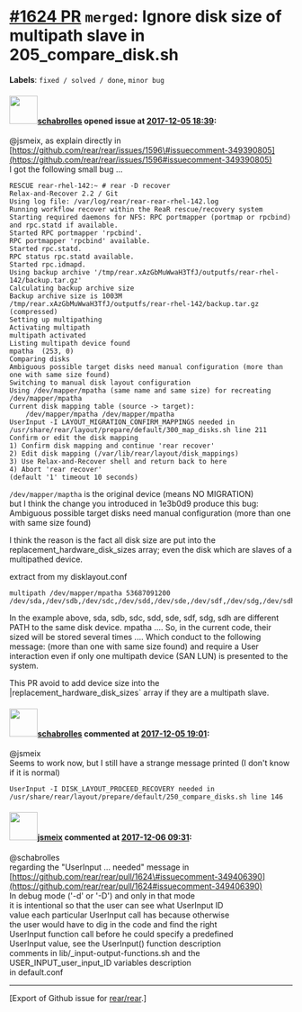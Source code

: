 [\#1624 PR](https://github.com/rear/rear/pull/1624) `merged`: Ignore disk size of multipath slave in 205\_compare\_disk.sh
==========================================================================================================================

**Labels**: `fixed / solved / done`, `minor bug`

#### <img src="https://avatars.githubusercontent.com/u/19491077?u=0021b16ab426902cbe676f6831f41607bbe4d441&v=4" width="50">[schabrolles](https://github.com/schabrolles) opened issue at [2017-12-05 18:39](https://github.com/rear/rear/pull/1624):

@jsmeix, as explain directly in  
[https://github.com/rear/rear/issues/1596\#issuecomment-349390805](https://github.com/rear/rear/issues/1596#issuecomment-349390805)  
I got the following small bug ...

    RESCUE rear-rhel-142:~ # rear -D recover
    Relax-and-Recover 2.2 / Git
    Using log file: /var/log/rear/rear-rear-rhel-142.log
    Running workflow recover within the ReaR rescue/recovery system
    Starting required daemons for NFS: RPC portmapper (portmap or rpcbind) and rpc.statd if available.
    Started RPC portmapper 'rpcbind'.
    RPC portmapper 'rpcbind' available.
    Started rpc.statd.
    RPC status rpc.statd available.
    Started rpc.idmapd.
    Using backup archive '/tmp/rear.xAzGbMuWwaH3TfJ/outputfs/rear-rhel-142/backup.tar.gz'
    Calculating backup archive size
    Backup archive size is 1003M    /tmp/rear.xAzGbMuWwaH3TfJ/outputfs/rear-rhel-142/backup.tar.gz (compressed)
    Setting up multipathing
    Activating multipath
    multipath activated
    Listing multipath device found
    mpatha  (253, 0)
    Comparing disks
    Ambiguous possible target disks need manual configuration (more than one with same size found)
    Switching to manual disk layout configuration
    Using /dev/mapper/mpatha (same name and same size) for recreating /dev/mapper/mpatha
    Current disk mapping table (source -> target):
        /dev/mapper/mpatha /dev/mapper/mpatha
    UserInput -I LAYOUT_MIGRATION_CONFIRM_MAPPINGS needed in /usr/share/rear/layout/prepare/default/300_map_disks.sh line 211
    Confirm or edit the disk mapping
    1) Confirm disk mapping and continue 'rear recover'
    2) Edit disk mapping (/var/lib/rear/layout/disk_mappings)
    3) Use Relax-and-Recover shell and return back to here
    4) Abort 'rear recover'
    (default '1' timeout 10 seconds)

`/dev/mapper/maptha` is the original device (means NO MIGRATION)  
but I think the change you introduced in 1e3b0d9 produce this bug:  
Ambiguous possible target disks need manual configuration (more than one
with same size found)

I think the reason is the fact all disk size are put into the
replacement\_hardware\_disk\_sizes array; even the disk which are slaves
of a multipathed device.

extract from my disklayout.conf

    multipath /dev/mapper/mpatha 53687091200 /dev/sda,/dev/sdb,/dev/sdc,/dev/sdd,/dev/sde,/dev/sdf,/dev/sdg,/dev/sdh

In the example above, sda, sdb, sdc, sdd, sde, sdf, sdg, sdh are
different PATH to the same disk device. mpatha .... So, in the current
code, their sized will be stored several times .... Which conduct to the
following message: (more than one with same size found) and require a
User interaction even if only one multipath device (SAN LUN) is
presented to the system.

This PR avoid to add device size into the
|replacement\_hardware\_disk\_sizes\` array if they are a multipath
slave.

#### <img src="https://avatars.githubusercontent.com/u/19491077?u=0021b16ab426902cbe676f6831f41607bbe4d441&v=4" width="50">[schabrolles](https://github.com/schabrolles) commented at [2017-12-05 19:01](https://github.com/rear/rear/pull/1624#issuecomment-349406390):

@jsmeix  
Seems to work now, but I still have a strange message printed (I don't
know if it is normal)

    UserInput -I DISK_LAYOUT_PROCEED_RECOVERY needed in /usr/share/rear/layout/prepare/default/250_compare_disks.sh line 146

#### <img src="https://avatars.githubusercontent.com/u/1788608?u=925fc54e2ce01551392622446ece427f51e2f0ce&v=4" width="50">[jsmeix](https://github.com/jsmeix) commented at [2017-12-06 09:31](https://github.com/rear/rear/pull/1624#issuecomment-349583789):

@schabrolles  
regarding the "UserInput ... needed" message in  
[https://github.com/rear/rear/pull/1624\#issuecomment-349406390](https://github.com/rear/rear/pull/1624#issuecomment-349406390)  
In debug mode ('-d' or '-D') and only in that mode  
it is intentional so that the user can see what UserInput ID  
value each particular UserInput call has because otherwise  
the user would have to dig in the code and find the right  
UserInput function call before he could specify a predefined  
UserInput value, see the UserInput() function description  
comments in lib/\_input-output-functions.sh and the  
USER\_INPUT\_user\_input\_ID variables description  
in default.conf

------------------------------------------------------------------------

\[Export of Github issue for
[rear/rear](https://github.com/rear/rear).\]
